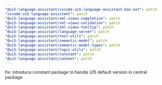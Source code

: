 ```yaml
---
"@ui5-language-assistant/vscode-ui5-language-assistant-bas-ext": patch
"vscode-ui5-language-assistant": patch
"@ui5-language-assistant/xml-views-completion": patch
"@ui5-language-assistant/xml-views-validation": patch
"@ui5-language-assistant/xml-views-tooltip": patch
"@ui5-language-assistant/language-server": patch
"@ui5-language-assistant/test-utils": patch
"@ui5-language-assistant/semantic-model": patch
"@ui5-language-assistant/semantic-model-types": patch
"@ui5-language-assistant/logic-utils": patch
"@ui5-language-assistant/constant": patch
"@ui5-language-assistant/context": patch
---
```


fix: introduce constant package to handle UI5 default version in central package
